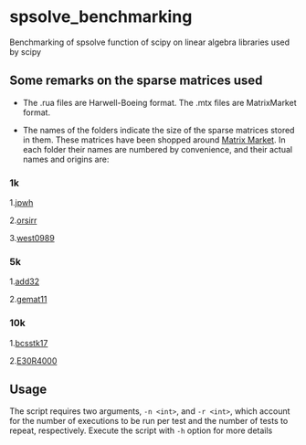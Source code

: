# spsolve_benchmarking
Benchmarking of spsolve function of scipy on linear algebra libraries used by scipy

## Some remarks on the sparse matrices used

- The .rua files are Harwell-Boeing format.  The .mtx files are MatrixMarket format. 

- The names of the folders indicate the size of the sparse matrices stored in
  them. These matrices have been shopped around [Matrix
  Market](https://math.nist.gov/MatrixMarket/). In each folder their names are
  numbered by convenience, and their actual names and origins are: 

### 1k

1.[jpwh](https://math.nist.gov/MatrixMarket/data/Harwell-Boeing/cirphys/jpwh_991.html)

2.[orsirr](https://math.nist.gov/MatrixMarket/data/Harwell-Boeing/oilgen/orsirr_1.html)

3.[west0989](https://math.nist.gov/MatrixMarket/data/Harwell-Boeing/chemwest/west0989.html)

### 5k

1.[add32](https://math.nist.gov/MatrixMarket/data/misc/hamm/add32.html)

2.[gemat11](https://math.nist.gov/MatrixMarket/data/Harwell-Boeing/gemat/gemat11.html)

### 10k

1.[bcsstk17](https://math.nist.gov/MatrixMarket/data/Harwell-Boeing/bcsstruc2/bcsstk17.html)

2.[E30R4000](https://math.nist.gov/MatrixMarket/data/SPARSKIT/drivcav/e30r4000.html)

## Usage

The script requires two arguments, `-n <int>`, and `-r <int>`, which account for the
number of executions to be run per test and the number of tests to repeat,
respectively. Execute the script with `-h` option for more details
